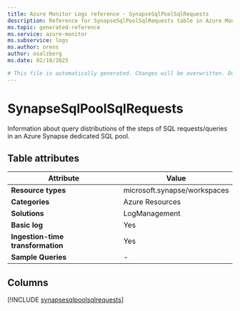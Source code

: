 ```yaml
---
title: Azure Monitor Logs reference - SynapseSqlPoolSqlRequests
description: Reference for SynapseSqlPoolSqlRequests table in Azure Monitor Logs.
ms.topic: generated-reference
ms.service: azure-monitor
ms.subservice: logs
ms.author: orens
author: osalzberg
ms.date: 02/18/2025

# This file is automatically generated. Changes will be overwritten. Do not change this file directly.
---
```


# SynapseSqlPoolSqlRequests

Information about query distributions of the steps of SQL requests/queries in an Azure Synapse dedicated SQL pool.


## Table attributes

|Attribute|Value|
|---|---|
|**Resource types**|microsoft.synapse/workspaces|
|**Categories**|Azure Resources|
|**Solutions**| LogManagement|
|**Basic log**|Yes|
|**Ingestion-time transformation**|Yes|
|**Sample Queries**|-|



## Columns
  
[!INCLUDE [synapsesqlpoolsqlrequests](~/reusable-content/ce-skilling/azure/includes/azure-monitor/reference/tables/synapsesqlpoolsqlrequests-include.md)]
